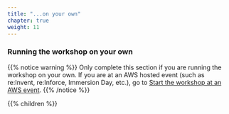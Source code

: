 ```yaml
---
title: "...on your own"
chapter: true
weight: 11
---
```


### Running the workshop on your own


{{% notice warning %}}
Only complete this section if you are running the workshop on your own. If you are at an AWS hosted event (such as re:Invent, re:Inforce, Immersion Day, etc.), go to [Start the workshop at an AWS event](../getting-started/aws-event.html).
{{% /notice %}}

{{% children %}}

